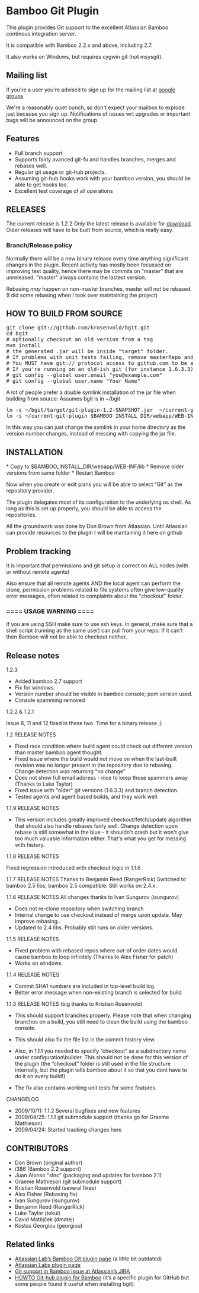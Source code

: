 <h1>Bamboo Git Plugin</h1>

This plugin provides Git support to the excellent Atlassian Bamboo continous integration server.

It is compatible with Bamboo 2.2.x and above, including 2.7.

It also works on Windows, but requires cygwin git (not msysgit).

<h2>Mailing list</h2>

If you're a user you're advised to sign up for the mailing list at
<a href="http://groups.google.com/group/bamboogitplugin">google groups</a>

We're a reasonably quiet bunch, so don't expect your mailbox to explode
just because you sign up. Notifications of issues wrt upgrades or important bugs will be announced on the group.


<h2>Features</h2>

* Full branch support
* Supports fairly avanced git-fu and handles branches, merges and rebases well.
* Regular git usage or git-hub projects.
* Assuming git-hub hooks work with your bamboo version, you should be able to get hooks too.
* Excellent test coverage of all operations

<h2>RELEASES</h2>

The current release is 1.2.2 Only the latest release is available for
<a href="http://cloud.github.com/downloads/krosenvold/bgit/git-plugin-1.2.2.jar">download</a>. Older releases will have to be built from
source, which is really easy.

<h3>Branch/Release policy</h3>

Normally there will be a new binary release every time anything significant changes in
the plugin. Recent activity has mostly been focussed on improving test quality, hence there may be commits
on "master" that are unreleased. "master" always contains the lastest version.

Rebasing *may* happen on non-master branches, master will not be rebased. (I did some rebasing when I took
over maintaining the project)

<h2>HOW TO BUILD FROM SOURCE</h2>

<pre>
git clone git://github.com/krosenvold/bgit.git
cd bgit
# optionally checkout an old version from a tag
mvn install
# the generated .jar will be inside "target" folder.
# If problems with unit tests failing, remove masterRepo and testRepo* folders
# You MUST have git:// protocol access to github.com to be able to build. If not you can add -DskipTests to mvn command.
# If you're running on an old-ish git (for instance 1.6.3.3) an the testCloneThenRebaseLocal test fails, you need to run
# git config --global user.email "you@example.com"
# git config --global user.name "Your Name"
</pre>

A lot of people prefer a double symlink installation of the jar file when building from source:
Assumes bgit is in  ~/bgit
<pre>
ln -s ~/bgit/target/git-plugin-1.2-SNAPSHOT.jar  ~/current-git-plugin
ln -s ~/current-git-plugin $BAMBOO_INSTALL_DIR/webapp/WEB-INF/lib/git-plugin.jar
</pre>
In this way you can just change the symlink in your home directory as the version number changes, instead of
messing with copying the jar file.


<h2>INSTALLATION</h2>
* Copy to $BAMBOO_INSTALL_DIR/webapp/WEB-INF/lib
* Remove older versions from same folder
* Restart Bamboo



Now when you create or edit plans you will be able to select “Git” as the
repository provider.

The plugin delegates most of its configuration to the underlying os shell. As long as this is set up properly, you
should be able to access the repositories. 

All the groundwork was done by Don Brown from Atlassian. Until Atlassian can
provide resources to the plugin I will be mantaining it here on github


<h2>Problem tracking</h2>
It is important that permissions and git setup is correct on ALL nodes (with or without remote agents)

Also ensure that all remote agents AND the local agent can perform the clone, permission problems related to file systems
often give low-quality error messages, often related to complaints about the "checkout" folder.


<h3>==== USAGE WARNING ====</h3>
If you are using SSH make sure to use ssh keys. In general, make sure that a
shell script (running as the same user) can pull from your repo. If it can't then Bamboo will not be
able to checkout neither.

<h2>Release notes</h2>

1.2.3

* Added bamboo 2.7 support
* Fix for windows.
* Version number should be visible in bamboo console; pom version used.
* Console spamming removed


1.2.2 & 1.2.1

Issue 8, 11 and 12 fixed in these two. Time for a binary release ;) 

1.2 RELEASE NOTES

- Fixed race condition where build agent could check out different version than master bamboo agent thought.
- Fixed issue where the build would not move on when the last-built revision was no longer present in the
  repository due to rebasing. Change detection was returning "no change"
- Does not show full email address - nice to keep those spammers away (Thanks to Luke Taylor)
- Fixed issue with "older" git versions (1.6.3.3) and branch detection.
- Tested agents and agent based builds, and they work well.

1.1.9 RELEASE NOTES

- This version includes greatly improved checkout/fetch/update algorithm that should also handle rebases
  fairly well. Change detection upon rebase is still somewhat in the blue - it shouldn't crash but it won't give
  too much valuable information either. That's what you get for messing with history.
   


1.1.8 RELEASE NOTES

Fixed regression introduced with checkout logic in 1.1.6

1.1.7 RELEASE NOTES
Thanks to Benjamin Reed (RangerRick)
Switched to bamboo 2.5 libs, bamboo 2.5 compatible. Still works on 2.4.x.

1.1.6 RELEASE NOTES
All changes thanks to Ivan Sungurov (isungurov)

- Does not re-clone repository when switching branch
- Internal change to use checkout instead of merge upon update. May improve rebasing..
- Updated to 2.4 libs. Probably still runs on older versions.

1.1.5 RELEASE NOTES

- Fixed problem with rebased repos where out-of order dates would cause bamboo
  to loop infinitely (Thanks to Alex Fisher for patch)
- Works on windows

1.1.4 RELEASE NOTES

- Commit SHA1 numbers are included in top-level build log.
- Better error message when non-existing branch is selected for build

1.1.3 RELEASE NOTES
(big thanks to Kristian Rosenvold)
- This should support branches properly. Please note that when changing
  branches on a build, you still need to clean the build using the bamboo
  console. 

- This should also fix the file list in the commit history view.

- Also, in 1.1.1 you needed to specify “checkout” as a subdirectory name under
  configuration\builder. This should not be done for this version of the plugin
  (the “checkout” folder is still used in the file structure internally, but
  the plugin tells bamboo about it so that you dont have to do it on every
  build!)

- The fix also contains working unit tests for some features.


CHANGELOG
- 2009/10/11: 1.1.2 Several bugfixes and new features
- 2009/04/25: 1.1.1 git submodule support (thanks go for Graeme Mathieson)
- 2009/04/24: Started tracking changes here


<h2>CONTRIBUTORS</h2>

- Don Brown (original author)
- i386 (Bamboo 2.2 support)
- Juan Alonso "slnc" (packaging and updates for bamboo 2.1)
- Graeme Mathieson (git submodule support)
- Kristian Rosenvold (several fixes)
- Alex Fisher (Rebasing fix)
- Ivan Sungurov (isungurov)
- Benjamin Reed (RangerRick)
- Luke Taylor (tekul)
- David Matějček (dmatej)
- Kostas Georgiou (georgiou)



<h2>Related links</h2>
<ul>
<li><a href="http://labs.atlassian.com/browse/BGIT">Atlassian Lab&#8217;s Bamboo Git plugin page</a> (a little bit outdated)</li>
<li><a href="tp://labs.atlassian.com/wiki/display/BGIT/Home">Atlassian Labs plugin page</a></li>
<li><a href="http://jira.atlassian.com/browse/BAM-2875">Git support in Bamboo issue at Atlassian&#8217;s JIRA</a></li>
<li><a href="http://wiki.github.com/andypols/git-bamboo-plugin">HOWTO Git-hub plugin for Bamboo</a> (it&#8217;s a specific plugin for GitHub but some people found it useful when installing bgit).</li>
</ul>


